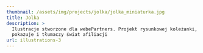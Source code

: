 ```yaml
---
thumbnail: /assets/img/projects/jolka/jolka_miniaturka.jpg
title: Jolka
description: >
  Ilustracje stworzone dla webePartners. Projekt rysunkowej koleżanki, która
  pokazuje i tłumaczy świat afiliacji
url: illustrations-3
---
```


